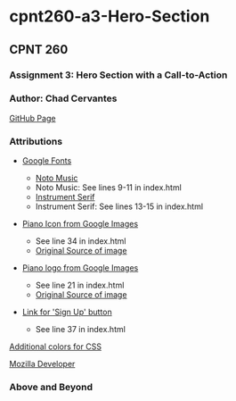 # cpnt260-a3-Hero-Section
## CPNT 260
### Assignment 3: Hero Section with a Call-to-Action
### Author: Chad Cervantes 
[GitHub Page](https://chad-cervantes.github.io/cpnt260-a3-Hero-Section/)

### Attributions
- [Google Fonts](https://fonts.google.com/)
  - [Noto Music](https://fonts.google.com/noto/specimen/Noto+Music?query=music)
  - Noto Music: See lines 9-11 in index.html
  - [Instrument Serif](https://fonts.google.com/specimen/Instrument+Serif?query=serif&sort=popularity)
  - Instrument Serif: See lines 13-15 in index.html
  

- [Piano Icon from Google Images](https://apcamusic.org/files/2021/08/dry-clean-(46)3.png?w=420&h=NaN)
  - See line 34 in index.html
  - [Original Source of image](https://apcamusic.org/)

- [Piano logo from Google Images](https://png.pngtree.com/png-vector/20220920/ourmid/pngtree-grand-piano-and-flying-wing-sound-instrument-headlight-vector-png-image_9417666.png)
  - See line 21 in index.html
  - [Original Source of image](https://pngtree.com/so/music-wings)

- [Link for 'Sign Up' button](https://www.timemusicstudios.ca/?page_id=54)
  - See line 37 in index.html

[Additional colors for CSS](https://heyreliable.com/ultimate-google-font-pairings/)

[Mozilla Developer](https://developer.mozilla.org/en-US/)

### Above and Beyond
